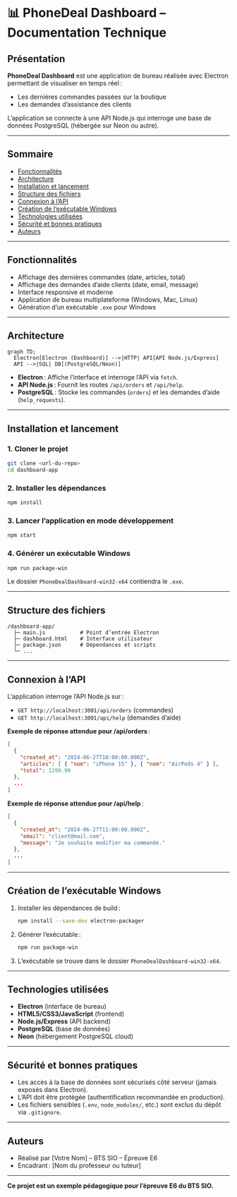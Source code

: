 # 📊 PhoneDeal Dashboard – Documentation Technique

## Présentation

**PhoneDeal Dashboard** est une application de bureau réalisée avec Electron permettant de visualiser en temps réel :
- Les dernières commandes passées sur la boutique
- Les demandes d’assistance des clients

L’application se connecte à une API Node.js qui interroge une base de données PostgreSQL (hébergée sur Neon ou autre).

---

## Sommaire
- [Fonctionnalités](#fonctionnalités)
- [Architecture](#architecture)
- [Installation et lancement](#installation-et-lancement)
- [Structure des fichiers](#structure-des-fichiers)
- [Connexion à l’API](#connexion-à-lapi)
- [Création de l’exécutable Windows](#création-de-lexécutable-windows)
- [Technologies utilisées](#technologies-utilisées)
- [Sécurité et bonnes pratiques](#sécurité-et-bonnes-pratiques)
- [Auteurs](#auteurs)

---

## Fonctionnalités
- Affichage des dernières commandes (date, articles, total)
- Affichage des demandes d’aide clients (date, email, message)
- Interface responsive et moderne
- Application de bureau multiplateforme (Windows, Mac, Linux)
- Génération d’un exécutable `.exe` pour Windows

---

## Architecture

```mermaid
graph TD;
  Electron[Electron (Dashboard)] -->|HTTP| API[API Node.js/Express]
  API -->|SQL| DB[(PostgreSQL/Neon)]
```

- **Electron** : Affiche l’interface et interroge l’API via `fetch`.
- **API Node.js** : Fournit les routes `/api/orders` et `/api/help`.
- **PostgreSQL** : Stocke les commandes (`orders`) et les demandes d’aide (`help_requests`).

---

## Installation et lancement

### 1. Cloner le projet
```bash
git clone <url-du-repo>
cd dashboard-app
```

### 2. Installer les dépendances
```bash
npm install
```

### 3. Lancer l’application en mode développement
```bash
npm start
```

### 4. Générer un exécutable Windows
```bash
npm run package-win
```
Le dossier `PhoneDealDashboard-win32-x64` contiendra le `.exe`.

---

## Structure des fichiers

```
/dashboard-app/
  ├─ main.js           # Point d’entrée Electron
  ├─ dashboard.html    # Interface utilisateur
  ├─ package.json      # Dépendances et scripts
  └─ ...
```

---

## Connexion à l’API

L’application interroge l’API Node.js sur :
- `GET http://localhost:3001/api/orders` (commandes)
- `GET http://localhost:3001/api/help` (demandes d’aide)

**Exemple de réponse attendue pour /api/orders** :
```json
[
  {
    "created_at": "2024-06-27T10:00:00.000Z",
    "articles": [ { "nom": "iPhone 15" }, { "nom": "AirPods 4" } ],
    "total": 1299.99
  },
  ...
]
```

**Exemple de réponse attendue pour /api/help** :
```json
[
  {
    "created_at": "2024-06-27T11:00:00.000Z",
    "email": "client@mail.com",
    "message": "Je souhaite modifier ma commande."
  },
  ...
]
```

---

## Création de l’exécutable Windows

1. Installer les dépendances de build :
   ```bash
   npm install --save-dev electron-packager
   ```
2. Générer l’exécutable :
   ```bash
   npm run package-win
   ```
3. L’exécutable se trouve dans le dossier `PhoneDealDashboard-win32-x64`.

---

## Technologies utilisées
- **Electron** (interface de bureau)
- **HTML5/CSS3/JavaScript** (frontend)
- **Node.js/Express** (API backend)
- **PostgreSQL** (base de données)
- **Neon** (hébergement PostgreSQL cloud)

---

## Sécurité et bonnes pratiques
- Les accès à la base de données sont sécurisés côté serveur (jamais exposés dans Electron).
- L’API doit être protégée (authentification recommandée en production).
- Les fichiers sensibles (`.env`, `node_modules/`, etc.) sont exclus du dépôt via `.gitignore`.

---

## Auteurs
- Réalisé par [Votre Nom] – BTS SIO – Épreuve E6
- Encadrant : [Nom du professeur ou tuteur]

---

**Ce projet est un exemple pédagogique pour l’épreuve E6 du BTS SIO.** 